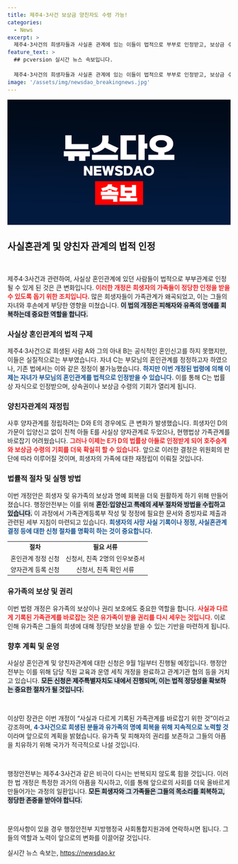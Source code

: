 ```yaml
---
title: 제주4·3사건 보상금 양친자도 수령 가능!
categories:
  - News
excerpt: >
  제주4·3사건의 희생자들과 사실혼 관계에 있는 이들이 법적으로 부부로 인정받고, 보상금 수취권을 얻게 된다. 새 행정안전부 시행령 개정으로 가족관계 등록기록이 정정되고, 희생자의 유족들이 명예를 회복하는 길이 열렸다.
feature_text: >
  ## pcversion 실시간 뉴스 속보입니다.

  제주4·3사건의 희생자들과 사실혼 관계에 있는 이들이 법적으로 부부로 인정받고, 보상금 수취권을 얻게 된다. 새 행정안전부 시행령 개정으로 가족관계 등록기록이 정정되고, 희생자의 유족들이 명예를 회복하는 길이 열렸다.
image: '/assets/img/newsdao_breakingnews.jpg'
---
```


<p><img src="/assets/img/newsdao_breakingnews.jpg" alt="pcversion 속보" /></p>

<h2 data-ke-size="size26">사실혼관계 및 양친자 관계의 법적 인정</h2>

<p data-ke-size="size16">&nbsp;</p>

<p>제주4·3사건과 관련하여, 사실상 혼인관계에 있던 사람들이 법적으로 부부관계로 인정될 수 있게 된 것은 큰 변화입니다. <b><span style="color: #ee2323;">이러한 개정은 희생자의 가족들이 정당한 인정을 받을 수 있도록 돕기 위한 조치입니다.</span></b> 많은 희생자들이 가족관계가 왜곡되었고, 이는 그들의 자녀와 후손에게 부당한 영향을 미쳤습니다. <b><span style="background-color: #21538527;">이 법의 개정은 피해자와 유족의 명예를 회복하는데 중요한 역할을 합니다.</span></b> </p>

<h3>사실상 혼인관계의 법적 구제</h3>

<p>제주4·3사건으로 희생된 사람 A와 그의 아내 B는 공식적인 혼인신고를 하지 못했지만, 이들은 실질적으로는 부부였습니다. 자녀 C는 부모님의 혼인관계를 정정하고자 하였으나, 기존 법에서는 이와 같은 정정이 불가능했습니다. <b><span style="color: #1a5490;">하지만 이번 개정된 법령에 의해 이제는 자녀가 부모님의 혼인관계를 법적으로 인정받을 수 있습니다.</span></b> 이를 통해 C는 법률상 자식으로 인정받으며, 상속권이나 보상금 수령의 기회가 열리게 됩니다. </p>

<h3>양친자관계의 재정립</h3>

<p>사후 양자관계를 정립하려는 D와 E의 경우에도 큰 변화가 발생했습니다. 희생자인 D의 가문이 입양신고 없이 친척 아들 E를 사실상 양자관계로 두었으나, 현행법상 가족관계를 바로잡기 어려웠습니다. <b><span style="color: #ee2323;">그러나 이제는 E가 D의 법률상 아들로 인정받게 되어 호주승계와 보상금 수령의 기회를 더욱 확실히 할 수 있습니다.</span></b> 앞으로 이러한 결정은 위원회의 판단에 따라 이루어질 것이며, 희생자의 가족에 대한 재정립이 이뤄질 것입니다. </p>

<h3>법률적 절차 및 실행 방법</h3>

<p>이번 개정안은 희생자 및 유가족의 보상과 명예 회복을 더욱 원활하게 하기 위해 만들어졌습니다. 행정안전부는 이를 위해 <b><span style="background-color: #21538527;">혼인·입양신고 특례의 세부 절차와 방법을 수립하고 있습니다.</span></b> 이 과정에서 가족관계등록부 작성 및 정정에 필요한 문서와 증빙자료 제출과 관련된 세부 지침이 마련되고 있습니다. <b><span style="color: #1a5490;">희생자의 사망 사실 기록이나 정정, 사실혼관계 결정 등에 대한 신청 절차를 명확히 하는 것이 중요합니다.</span></b> </p>

<table style="width: 100%; border-collapse: collapse;">
    <tr>
        <td style="text-align: center; height: 17px;"><b>절차</b></td>
        <td style="text-align: center; height: 17px;"><b>필요 서류</b></td>
    </tr>
    <tr>
        <td style="text-align: center; height: 17px;">혼인관계 정정 신청</td>
        <td style="text-align: center; height: 17px;">신청서, 친족 2명의 인우보증서</td>
    </tr>
    <tr>
        <td style="text-align: center; height: 17px;">양자관계 등록 신청</td>
        <td style="text-align: center; height: 17px;">신청서, 친족 확인 서류</td>
    </tr>
</table>

<h3>유가족의 보상 및 권리</h3>

<p>이번 법령 개정은 유가족의 보상이나 권리 보호에도 중요한 역할을 합니다. <b><span style="color: #ee2323;">사실과 다르게 기록된 가족관계를 바로잡는 것은 유가족이 받을 권리를 다시 세우는 것입니다.</span></b> 이로 인해 유가족은 그들의 희생에 대해 정당한 보상을 받을 수 있는 기반을 마련하게 됩니다. </p>

<h3>향후 계획 및 운영</h3>

<p>사실상 혼인관계 및 양친자관계에 대한 신청은 9월 1일부터 진행될 예정입니다. 행정안전부는 이를 위해 담당 직원 교육과 운영 세칙 개정을 완료하고 관계기관 협의 등을 거치고 있습니다. <b><span style="background-color: #21538527;">모든 신청은 제주특별자치도 내에서 진행되며, 이는 법적 정당성을 확보하는 중요한 절차가 될 것입니다.</span></b></p>

<p data-ke-size="size16">&nbsp;</p>

<p>이상민 장관은 이번 개정이 “사실과 다르게 기록된 가족관계를 바로잡기 위한 것”이라고 강조하며, <b><span style="color: #1a5490;">4·3사건으로 희생된 분들과 유가족의 명예 회복을 위해 지속적으로 노력할 것</span></b>이라며 앞으로의 계획을 밝혔습니다. 유가족 및 피해자의 권리를 보존하고 그들의 아픔을 치유하기 위해 국가가 적극적으로 나설 것입니다. </p>

<p data-ke-size="size16">&nbsp;</p>

<p>행정안전부는 제주4·3사건과 같은 비극이 다시는 반복되지 않도록 힘쓸 것입니다. 이러한 법 개정은 특정한 과거의 아픔을 직시하고, 이를 통해 앞으로의 사회를 더욱 올바르게 만들어가는 과정의 일환입니다. <b><span style="background-color: #21538527;">모든 희생자와 그 가족들은 그들의 목소리를 회복하고, 정당한 존중을 받아야 합니다.</span></b> </p>

<p data-ke-size="size16">&nbsp;</p>

<p>문의사항이 있을 경우 행정안전부 지방행정국 사회통합지원과에 연락하시면 됩니다. 그들의 역할과 노력이 앞으로의 변화를 이끌어갈 것입니다.</p>
실시간 뉴스 속보는, <a href="https://newsdao.kr" rel="dofollow">https://newsdao.kr</a>


